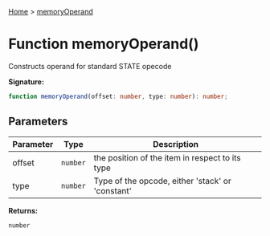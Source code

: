 [Home](../index.md) &gt; [memoryOperand](./memoryoperand_1.md)

# Function memoryOperand()

Constructs operand for standard STATE opecode

<b>Signature:</b>

```typescript
function memoryOperand(offset: number, type: number): number;
```

## Parameters

|  Parameter | Type | Description |
|  --- | --- | --- |
|  offset | `number` | the position of the item in respect to its type |
|  type | `number` | Type of the opcode, either 'stack' or 'constant' |

<b>Returns:</b>

`number`

